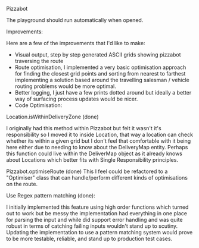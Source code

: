 
Pizzabot

The playground should run automatically when opened.


Improvements:

Here are a few of the improvements that I'd like to make:
- Visual output, step by step generated ASCII grids showing pizzabot traversing the route
- Route optimisation, I implemented a very basic optimisation approach for finding the closest grid points and sorting from nearest to farthest
    implementing a solution based around the travelling salesman / vehicle routing problems would be more optimal.
- Better logging, I just have a few prints dotted around but ideally a better way of surfacing process updates would be nicer.
- Code Optimisation:

Location.isWithinDeliveryZone (done)

I originally had this method within Pizzabot but felt it wasn't it's responsibility so I moved it to inside Location, that way a location can check whether its within a given grid but I don't feel that comfortable with it being here either due to needing to know about the DeliveryMap entity. Perhaps this function could live within the DeliverMap object as it already knows about Locations which better fits with Single Responsibility principles.


Pizzabot.optimiseRoute (done)
This I feel could be refactored to a "Optimiser" class that can handle/perform different kinds of optimisations on the route.


Use Regex pattern matching (done):

I initially implemented this feature using high order functions which turned out to work but be messy the implementation had everything in one place for parsing the input and while did support error handling and was quite robust in terms of catching failing inputs wouldn't stand up to scutiny.
Updating the implementation to use a pattern matching system would prove to be more testable, reliable, and stand up to production test cases.
